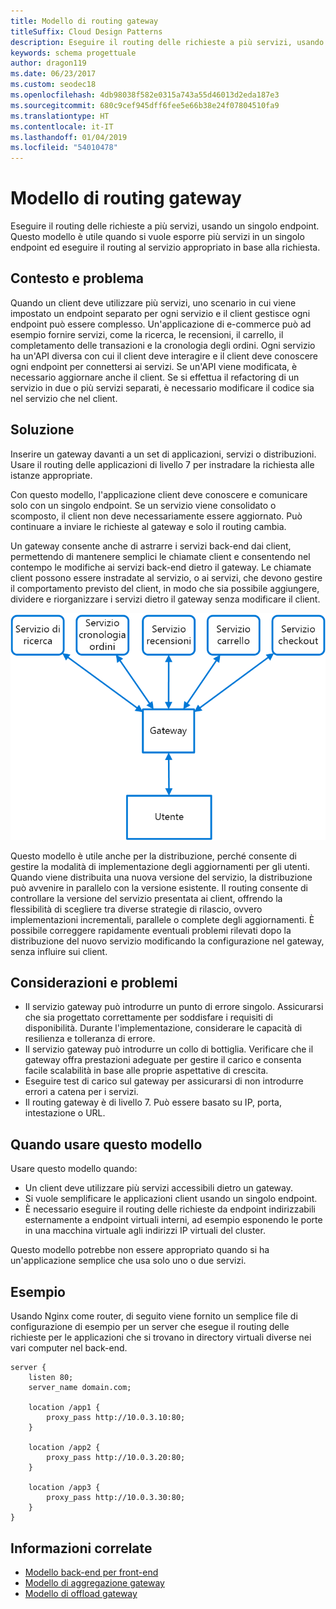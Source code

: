 ```yaml
---
title: Modello di routing gateway
titleSuffix: Cloud Design Patterns
description: Eseguire il routing delle richieste a più servizi, usando un singolo endpoint.
keywords: schema progettuale
author: dragon119
ms.date: 06/23/2017
ms.custom: seodec18
ms.openlocfilehash: 4db98038f582e0315a743a55d46013d2eda187e3
ms.sourcegitcommit: 680c9cef945dff6fee5e66b38e24f07804510fa9
ms.translationtype: HT
ms.contentlocale: it-IT
ms.lasthandoff: 01/04/2019
ms.locfileid: "54010478"
---
```

# <a name="gateway-routing-pattern"></a>Modello di routing gateway

Eseguire il routing delle richieste a più servizi, usando un singolo endpoint. Questo modello è utile quando si vuole esporre più servizi in un singolo endpoint ed eseguire il routing al servizio appropriato in base alla richiesta.

## <a name="context-and-problem"></a>Contesto e problema

Quando un client deve utilizzare più servizi, uno scenario in cui viene impostato un endpoint separato per ogni servizio e il client gestisce ogni endpoint può essere complesso. Un'applicazione di e-commerce può ad esempio fornire servizi, come la ricerca, le recensioni, il carrello, il completamento delle transazioni e la cronologia degli ordini. Ogni servizio ha un'API diversa con cui il client deve interagire e il client deve conoscere ogni endpoint per connettersi ai servizi. Se un'API viene modificata, è necessario aggiornare anche il client. Se si effettua il refactoring di un servizio in due o più servizi separati, è necessario modificare il codice sia nel servizio che nel client.

## <a name="solution"></a>Soluzione

Inserire un gateway davanti a un set di applicazioni, servizi o distribuzioni. Usare il routing delle applicazioni di livello 7 per instradare la richiesta alle istanze appropriate.

Con questo modello, l'applicazione client deve conoscere e comunicare solo con un singolo endpoint. Se un servizio viene consolidato o scomposto, il client non deve necessariamente essere aggiornato. Può continuare a inviare le richieste al gateway e solo il routing cambia.

Un gateway consente anche di astrarre i servizi back-end dai client, permettendo di mantenere semplici le chiamate client e consentendo nel contempo le modifiche ai servizi back-end dietro il gateway. Le chiamate client possono essere instradate al servizio, o ai servizi, che devono gestire il comportamento previsto del client, in modo che sia possibile aggiungere, dividere e riorganizzare i servizi dietro il gateway senza modificare il client.

![Diagramma del modello di routing gateway](./_images/gateway-routing.png)

Questo modello è utile anche per la distribuzione, perché consente di gestire la modalità di implementazione degli aggiornamenti per gli utenti. Quando viene distribuita una nuova versione del servizio, la distribuzione può avvenire in parallelo con la versione esistente. Il routing consente di controllare la versione del servizio presentata ai client, offrendo la flessibilità di scegliere tra diverse strategie di rilascio, ovvero implementazioni incrementali, parallele o complete degli aggiornamenti. È possibile correggere rapidamente eventuali problemi rilevati dopo la distribuzione del nuovo servizio modificando la configurazione nel gateway, senza influire sui client.

## <a name="issues-and-considerations"></a>Considerazioni e problemi

- Il servizio gateway può introdurre un punto di errore singolo. Assicurarsi che sia progettato correttamente per soddisfare i requisiti di disponibilità. Durante l'implementazione, considerare le capacità di resilienza e tolleranza di errore.
- Il servizio gateway può introdurre un collo di bottiglia. Verificare che il gateway offra prestazioni adeguate per gestire il carico e consenta facile scalabilità in base alle proprie aspettative di crescita.
- Eseguire test di carico sul gateway per assicurarsi di non introdurre errori a catena per i servizi.
- Il routing gateway è di livello 7. Può essere basato su IP, porta, intestazione o URL.

## <a name="when-to-use-this-pattern"></a>Quando usare questo modello

Usare questo modello quando:

- Un client deve utilizzare più servizi accessibili dietro un gateway.
- Si vuole semplificare le applicazioni client usando un singolo endpoint.
- È necessario eseguire il routing delle richieste da endpoint indirizzabili esternamente a endpoint virtuali interni, ad esempio esponendo le porte in una macchina virtuale agli indirizzi IP virtuali del cluster.

Questo modello potrebbe non essere appropriato quando si ha un'applicazione semplice che usa solo uno o due servizi.

## <a name="example"></a>Esempio

Usando Nginx come router, di seguito viene fornito un semplice file di configurazione di esempio per un server che esegue il routing delle richieste per le applicazioni che si trovano in directory virtuali diverse nei vari computer nel back-end.

```console
server {
    listen 80;
    server_name domain.com;

    location /app1 {
        proxy_pass http://10.0.3.10:80;
    }

    location /app2 {
        proxy_pass http://10.0.3.20:80;
    }

    location /app3 {
        proxy_pass http://10.0.3.30:80;
    }
}
```

## <a name="related-guidance"></a>Informazioni correlate

- [Modello back-end per front-end](./backends-for-frontends.md)
- [Modello di aggregazione gateway](./gateway-aggregation.md)
- [Modello di offload gateway](./gateway-offloading.md)

